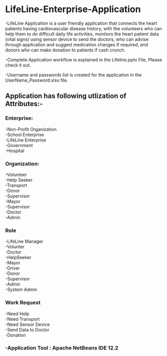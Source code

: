 # LifeLine-Enterprise-Application
-LifeLine Application is a user friendly application that connects the heart patients having cardiovascular disease history, with the volunteers who can help them to do difficult daily life activities, montiors the heart patient data (vital signs) using sensor device to send the doctors, who can advise through application and suggest medication changes if required, and donors who can make donation to patients if cash crunch.<br>

-Complete Application workflow is explained in the Lifeline.pptx File, Please check it out.<br>

-Username and passwords list is created for the application in the UserName_Password.xlsx file.

## Application has following utlization of Attributes:-

### Enterprise:<br> 
-Non-Profit Organization<br>
-School Enterprise <br>
-LifeLine Enterprise <br>
-Government<br>
-Hospital<br>

### Organization:<br>
-Volunteer<br>
-Help Seeker<br>
-Transport<br>
-Donor <br>
-Supervisor<br>
-Mayor<br>
-Supervisor<br>
-Doctor<br>
-Admin<br>

### Role 
-LifeLine Manager <br>
-Volunter<br>
-Doctor<br>
-HelpSeeker<br>
-Mayor<br>
-Driver<br>
-Donor<br>
-Supervisor<br>
-Admin<br>
-System Admin<br>

### Work Request 
-Need Help<br>
-Need Transport<br> 
-Need Sensor Device<br>
-Send Data to Doctor<br>
-Donation <br>

### -Application Tool : Apache NetBeans IDE 12.2
